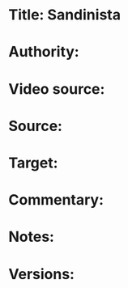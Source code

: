 # Title: Sandinista

# Authority: 

# Video source: 

# Source:

# Target:  

# Commentary:  

# Notes:  

# Versions:  